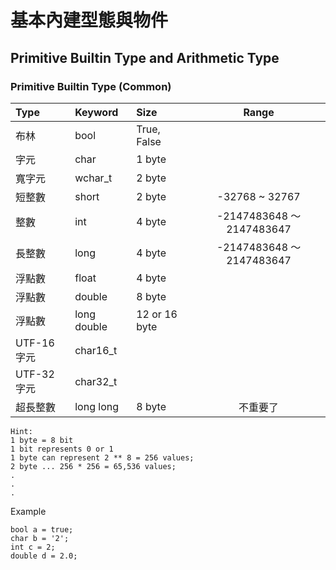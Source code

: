 # 基本內建型態與物件

## Primitive Builtin Type and Arithmetic Type

### Primitive Builtin Type (Common)

| Type | Keyword | Size | Range |
| :---- | :---- | :---- | :----: |
| 布林 | bool | True, False |  |
| 字元 | char | 1 byte |  |
| 寬字元 | wchar_t | 2 byte |  |
| 短整數 | short | 2 byte | -32768 ~ 32767 |
| 整數 | int | 4 byte | -2147483648 〜 2147483647 |
| 長整數 | long | 4 byte | -2147483648 〜 2147483647 |
| 浮點數 | float | 4 byte |  |
| 浮點數 | double | 8 byte |  |
| 浮點數 | long double | 12 or 16 byte |  |
| UTF-16 字元 | char16_t |  |  |
| UTF-32 字元 | char32_t |  |  |
| 超長整數 | long long | 8 byte | 不重要了 |

    Hint:
    1 byte = 8 bit
    1 bit represents 0 or 1
    1 byte can represent 2 ** 8 = 256 values;
    2 byte ... 256 * 256 = 65,536 values;
    .
    .
    .

Example

    bool a = true;
    char b = '2';
    int c = 2;
    double d = 2.0;
